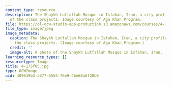 ```yaml
---
content_type: resource
description: The Shaykh Lutfallah Mosque in Isfahan, Iran, a city profiled in one
  of the class projects. Image courtesy of Aga Khan Program.
file: https://ol-ocw-studio-app-production.s3.amazonaws.com/courses/4-175-case-studies-in-city-form-fall-2005/409639b3a577655476e946e68a6f20b0_4-175f05.jpg
file_type: image/jpeg
image_metadata:
  caption: The Shaykh Lutfallah Mosque in Isfahan, Iran, a city profiled in one of
    the class projects. (Image courtesy of Aga Khan Program.)
  credit: ''
  image-alt: A photo of the Shaykh Lutfallah Mosque in Isfahan, Iran.
learning_resource_types: []
resourcetype: Image
title: 4-175f05.jpg
type: OCWImage
uid: 409639b3-a577-6554-76e9-46e68a6f20b0
---
```

